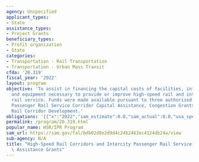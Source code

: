 ```yaml
---
agency: Unspecified
applicant_types:
- State
assistance_types:
- Project Grants
beneficiary_types:
- Profit organization
- State
categories:
- Transportation - Rail Transportation
- Transportation - Urban Mass Transit
cfda: '20.319'
fiscal_year: '2022'
layout: program
objective: 'To assist in financing the capital costs of facilities, infrastructure,
  and equipment necessary to provide or improve high-speed rail and intercity passenger
  rail service. Funds were made available pursuant to three authorized programs: Intercity
  Passenger Rail Service Corridor Capital Assistance, Congestion Grants; and High-Speed
  Rail Corridor Development.'
obligations: '[{"x":"2022","sam_estimate":0.0,"sam_actual":0.0,"usa_spending_actual":0.0},{"x":"2023","sam_estimate":0.0,"sam_actual":0.0,"usa_spending_actual":-404625.09},{"x":"2024","sam_estimate":0.0,"sam_actual":0.0,"usa_spending_actual":0.0}]'
permalink: /program/20.319.html
popular_name: HSR/IPR Program
sam_url: https://sam.gov/fal/bdb02d0e2d9d4c24b2463ec4124db24a/view
sub-agency: N/A
title: "High-Speed Rail Corridors and Intercity Passenger Rail Service \u2013 Capital\
  \ Assistance Grants"
---
```

